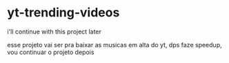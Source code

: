 # yt-trending-videos
i'll continue with this project later

esse projeto vai ser pra baixar as musicas em alta do yt, dps faze speedup, vou continuar o projeto depois
